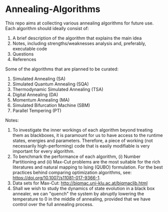 # Annealing-Algorithms

This repo aims at collecting various annealing algorithms for future use. Each algorithm should ideally consist of:
1. A brief description of the algorithm that explains the main idea
2. Notes, including strengths/weaknesses analysis and, preferably, executable code
3. Questions
4. References

Some of the algorithms that are planned to be curated:
1. Simulated Annealing (SA)
2. Simulated Quantum Annealing (SQA)
3. Thermodynamic Simulated Annealing (TSA)
4. Digital Annealing (DA)
5. Momentum Annealing (MA)
6. Simulated Bifurcation Machine (SBM)
7. Parallel Tempering (PT)

Notes:
1. To investigate the inner workings of each algorithm beyond treating them as blackboxes, it is paramount for us to have access to the runtime states, energies and parameters. Therefore, a piece of working (not necessarily high-performing) code that is easily modifiable is very important for every algorithm.
2. To benchmark the performance of each algorithm, (i) Number Partitioning and (ii) Max-Cut problems are the most suitable for the rich literatures and natural mapping to Ising (QUBO) formulation. For the best practices behind comparing optimization algorithms, see: https://doi.org/10.1007/s11081-017-9366-1.
3. Data sets for Max-Cut: http://biqmac.uni-klu.ac.at/biqmaclib.html
4. Shall we wish to study the dynamics of state evolution in a black box annealer, we can "quench" the system by abruptly lowering the temperature to 0 in the middle of annealing, provided that we have control over the full annealing process.
